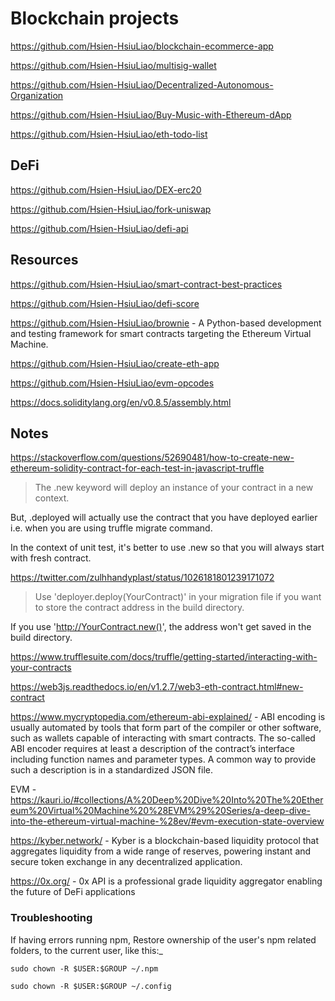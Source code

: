 # Blockchain projects

https://github.com/Hsien-HsiuLiao/blockchain-ecommerce-app

https://github.com/Hsien-HsiuLiao/multisig-wallet

https://github.com/Hsien-HsiuLiao/Decentralized-Autonomous-Organization

https://github.com/Hsien-HsiuLiao/Buy-Music-with-Ethereum-dApp

https://github.com/Hsien-HsiuLiao/eth-todo-list

## DeFi

https://github.com/Hsien-HsiuLiao/DEX-erc20

https://github.com/Hsien-HsiuLiao/fork-uniswap

https://github.com/Hsien-HsiuLiao/defi-api



## Resources
https://github.com/Hsien-HsiuLiao/smart-contract-best-practices

https://github.com/Hsien-HsiuLiao/defi-score

https://github.com/Hsien-HsiuLiao/brownie - A Python-based development and testing framework for smart contracts targeting the Ethereum Virtual Machine.

https://github.com/Hsien-HsiuLiao/create-eth-app

https://github.com/Hsien-HsiuLiao/evm-opcodes

https://docs.soliditylang.org/en/v0.8.5/assembly.html

## Notes

https://stackoverflow.com/questions/52690481/how-to-create-new-ethereum-solidity-contract-for-each-test-in-javascript-truffle

> The .new keyword will deploy an instance of your contract in a new context.

But, .deployed will actually use the contract that you have deployed earlier i.e. when you are using truffle migrate command.

In the context of unit test, it's better to use .new so that you will always start with fresh contract.

https://twitter.com/zulhhandyplast/status/1026181801239171072

> Use 'deployer.deploy(YourContract)' in your migration file if you want to store the contract address in the build directory.

If you use 'http://YourContract.new()', the address won't get saved in the build directory.

https://www.trufflesuite.com/docs/truffle/getting-started/interacting-with-your-contracts

https://web3js.readthedocs.io/en/v1.2.7/web3-eth-contract.html#new-contract

https://www.mycryptopedia.com/ethereum-abi-explained/ - ABI encoding is usually automated by tools that form part of the compiler or other software, such as wallets capable of interacting with smart contracts. The so-called ABI encoder requires at least a description of the contract’s interface including function names and parameter types. A common way to provide such a description is in a standardized JSON file.

EVM - https://kauri.io/#collections/A%20Deep%20Dive%20Into%20The%20Ethereum%20Virtual%20Machine%20%28EVM%29%20Series/a-deep-dive-into-the-ethereum-virtual-machine-%28ev/#evm-execution-state-overview

https://kyber.network/ - Kyber is a blockchain-based liquidity protocol that aggregates liquidity from a wide range of reserves, powering instant and secure token exchange in any decentralized application.

https://0x.org/ - 0x API is a professional grade liquidity aggregator enabling the future of DeFi applications

### Troubleshooting

If having errors running npm, 
Restore ownership of the user's npm related folders, to the current user, like this:_


  `sudo chown -R $USER:$GROUP ~/.npm`

  `sudo chown -R $USER:$GROUP ~/.config`




